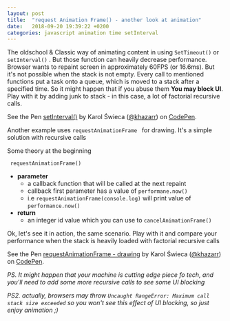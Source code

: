 ```yaml
---
layout: post
title:  "request Animation Frame() - another look at animation"
date:   2018-09-20 19:39:22 +0200
categories: javascript animation time setInterval
---
```



The oldschool & Classic way of animating content in using ```SetTimeout()``` or ```setInterval()``` .
But those function can heavily decrease performance. Browser wants to repaint screen in approximately 60FPS (or 16.6ms). But it's not possible when the stack is not empty. Every call to mentioned functions put a task onto a queue, which is moved to a stack after a specified time. So it might happen that if you abuse them **You may block UI**. Play with it by adding junk to stack - in this case, a lot of factorial recursive calls.

<p data-height="296" data-theme-id="0" data-slug-hash="gdqdxy" data-default-tab="result" data-user="khazarr" data-pen-title="setInterval()" class="codepen">See the Pen <a href="https://codepen.io/khazarr/pen/gdqdxy/">setInterval()</a> by Karol Świeca (<a href="https://codepen.io/khazarr">@khazarr</a>) on <a href="https://codepen.io">CodePen</a>.</p>
<script async src="https://static.codepen.io/assets/embed/ei.js"></script>


Another example uses ```requestAnimationFrame ``` for drawing. It's a simple solution with recursive calls

Some theory at the beginning

``` requestAnimationFrame()```

- **parameter**
  - a callback function that will be called at the next repaint
  - callback first parameter has a value of ```performane.now()```
  - i.e ```requestAnimationFrame(console.log)``` will print value of ```performance.now()```
- **return**
  - an integer id value which you can use to ```cancelAnimationFrame()```

Ok, let's see it in action, the same scenario. Play with it and compare your performance when the stack is heavily loaded with factorial recursive calls

<p data-height="265" data-theme-id="0" data-slug-hash="QVYVpw" data-default-tab="result" data-user="khazarr" data-pen-title="requestAnimationFrame - drawing" class="codepen">See the Pen <a href="https://codepen.io/khazarr/pen/QVYVpw/">requestAnimationFrame - drawing</a> by Karol Świeca (<a href="https://codepen.io/khazarr">@khazarr</a>) on <a href="https://codepen.io">CodePen</a>.</p>
<script async src="https://static.codepen.io/assets/embed/ei.js"></script>

*PS. It might happen that your machine is cutting edge piece fo tech, and you'll need to add some more recursive calls to see some UI blocking*

*PS2. actually, browsers may throw ```Uncaught RangeError: Maximum call stack size exceeded``` so you won't see this effect of UI blocking, so just enjoy animation ;)*




